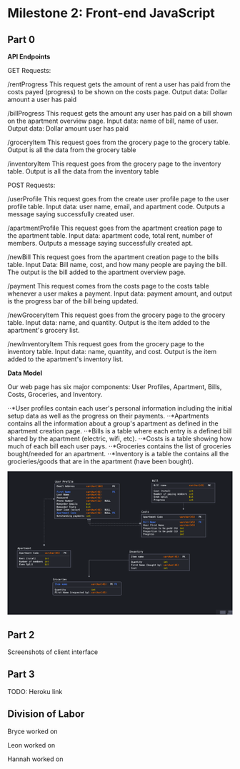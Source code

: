 # Milestone 2: Front-end JavaScript

## Part 0

**API Endpoints**

GET Requests: 

/rentProgress This request gets the amount of rent a user has paid from the costs payed (progress) to be shown on the costs page. Output data: Dollar amount a user has paid 

/billProgress This request gets the amount any user has paid on a bill shown on the apartment overview page. Input data: name of bill, name of user. Output data: Dollar amount user has paid

/groceryItem This request goes from the grocery page to the grocery table. Output is all the data from the grocery table

/inventoryItem This request goes from the grocery page to the inventory table. Output is all the data from the inventory table


POST Requests:

/userProfile This request goes from the create user profile page to the user profile table. Input data: user name, email, and apartment code. Outputs a message saying successfully created user.

/apartmentProfile This request goes from the apartment creation page to the apartment table. Input data: apartment code, total rent, number of members. Outputs a message saying successfully created apt.

/newBill This request goes from the apartment creation page to the bills table. Input Data: Bill name, cost, and how many people are paying the bill. The output is the bill added to the apartment overview page.

/payment This request comes from the costs page to the costs table whenever a user makes a payment. Input data: payment amount, and output is the progress bar of the bill being updated. 


/newGroceryItem This request goes from the grocery page to the grocery table. Input data: name, and quantity. Output is the item added to the apartment's grocery list. 

/newInventoryItem This request goes from the grocery page to the inventory table. Input data: name, quantity, and cost. Output is the item added to the apartment's inventory list. 

**Data Model**

Our web page has six major components: User Profiles, Apartment, Bills, Costs, Groceries, and Inventory. 

⋅⋅*User profiles contain each user's personal information including the  initial setup data as well as the progress on their payments. 
⋅⋅*Apartments contains all the information about a group's apartment as defined in the apartment creation page. 
⋅⋅*Bills is a table where each entry is a defined bill shared by the apartment (electric, wifi, etc). 
⋅⋅*Costs is a table showing how much of each bill each user pays. 
⋅⋅*Groceries contains the list of groceries bought/needed for an apartment. 
⋅⋅*Inventory is a table the contains all the grocieries/goods that are in the apartment (have been bought). 

![Data Model](images/data_model.png)

## Part 2

Screenshots of client interface

## Part 3

TODO: Heroku link

## Division of Labor

Bryce worked on 

Leon worked on

Hannah worked on 